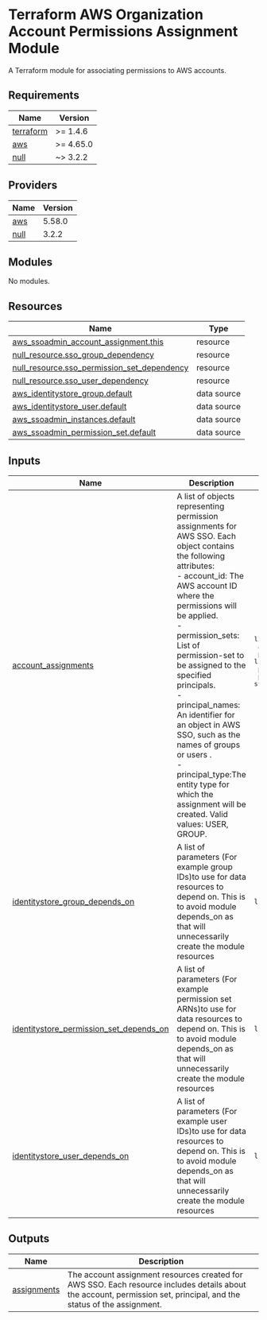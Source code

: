 # Terraform AWS Organization Account Permissions Assignment Module
A Terraform module for associating permissions to AWS accounts.

## Requirements

| Name | Version |
|------|---------|
| <a name="requirement_terraform"></a> [terraform](#requirement\_terraform) | >= 1.4.6 |
| <a name="requirement_aws"></a> [aws](#requirement\_aws) | >= 4.65.0 |
| <a name="requirement_null"></a> [null](#requirement\_null) | ~> 3.2.2 |

## Providers

| Name | Version |
|------|---------|
| <a name="provider_aws"></a> [aws](#provider\_aws) | 5.58.0 |
| <a name="provider_null"></a> [null](#provider\_null) | 3.2.2 |

## Modules

No modules.

## Resources

| Name | Type |
|------|------|
| [aws_ssoadmin_account_assignment.this](https://registry.terraform.io/providers/hashicorp/aws/latest/docs/resources/ssoadmin_account_assignment) | resource |
| [null_resource.sso_group_dependency](https://registry.terraform.io/providers/hashicorp/null/latest/docs/resources/resource) | resource |
| [null_resource.sso_permission_set_dependency](https://registry.terraform.io/providers/hashicorp/null/latest/docs/resources/resource) | resource |
| [null_resource.sso_user_dependency](https://registry.terraform.io/providers/hashicorp/null/latest/docs/resources/resource) | resource |
| [aws_identitystore_group.default](https://registry.terraform.io/providers/hashicorp/aws/latest/docs/data-sources/identitystore_group) | data source |
| [aws_identitystore_user.default](https://registry.terraform.io/providers/hashicorp/aws/latest/docs/data-sources/identitystore_user) | data source |
| [aws_ssoadmin_instances.default](https://registry.terraform.io/providers/hashicorp/aws/latest/docs/data-sources/ssoadmin_instances) | data source |
| [aws_ssoadmin_permission_set.default](https://registry.terraform.io/providers/hashicorp/aws/latest/docs/data-sources/ssoadmin_permission_set) | data source |

## Inputs

| Name | Description | Type | Default | Required |
|------|-------------|------|---------|:--------:|
| <a name="input_account_assignments"></a> [account\_assignments](#input\_account\_assignments) | A list of objects representing permission assignments for AWS SSO. Each object contains the following attributes:<br>  - account\_id: The AWS account ID where the permissions will be applied.<br>  - permission\_sets: List of permission-set to be assigned to the specified principals.<br>  - principal\_names: An identifier for an object in AWS SSO, such as the names of groups or users .<br>   -principal\_type:The entity type for which the assignment will be created. Valid values: USER, GROUP. | <pre>list(object({<br>    account_id      = string<br>    permission_sets = list(string)<br>    principal_names = list(string)<br>    principal_type  = string<br>  }))</pre> | n/a | yes |
| <a name="input_identitystore_group_depends_on"></a> [identitystore\_group\_depends\_on](#input\_identitystore\_group\_depends\_on) | A list of parameters (For example group IDs)to use for data resources to depend on. This is to avoid module depends\_on as that will unnecessarily create the module resources | `list(string)` | `[]` | no |
| <a name="input_identitystore_permission_set_depends_on"></a> [identitystore\_permission\_set\_depends\_on](#input\_identitystore\_permission\_set\_depends\_on) | A list of parameters (For example permission set ARNs)to use for data resources to depend on. This is to avoid module depends\_on as that will unnecessarily create the module resources | `list(string)` | `[]` | no |
| <a name="input_identitystore_user_depends_on"></a> [identitystore\_user\_depends\_on](#input\_identitystore\_user\_depends\_on) | A list of parameters (For example user IDs)to use for data resources to depend on. This is to avoid module depends\_on as that will unnecessarily create the module resources | `list(string)` | `[]` | no |

## Outputs

| Name | Description |
|------|-------------|
| <a name="output_assignments"></a> [assignments](#output\_assignments) | The account assignment resources created for AWS SSO. Each resource includes details about the account, permission set, principal, and the status of the assignment. |
